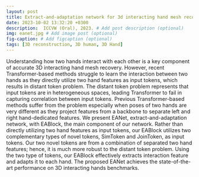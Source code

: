 ```yaml
---
layout: post
title: Extract-and-adaptation network for 3d interacting hand mesh recovery.
date: 2023-10-02 13:32:20 +0300
description:  ICCVW (Oral), 2023. # Add post description (optional)
img: eanet.jpg # Add image post (optional)
fig-caption: # Add figcaption (optional)
tags: [3D reconstruction, 3D human, 3D Hand]
---
```

Understanding how two hands interact with each other is a key component of accurate 3D interacting hand mesh recovery.
However, recent Transformer-based methods struggle to learn the interaction between two hands as they directly utilize two hand features as input tokens, which results in distant token problem.
The distant token problem represents that input tokens are in heterogeneous spaces, leading Transformer to fail in capturing correlation between input tokens.
Previous Transformer-based methods suffer from the problem especially when poses of two hands are very different as they project features from a backbone to separate left and right hand-dedicated features.
We present EANet, extract-and-adaptation network, with EABlock, the main component of our network.
Rather than directly utilizing two hand features as input tokens, our EABlock utilizes two complementary types of novel tokens, SimToken and JoinToken, as input tokens.
Our two novel tokens are from a combination of separated two hand features; hence, it is much more robust to the distant token problem.
Using the two type of tokens, our EABlock effectively extracts interaction feature and adapts it to each hand.
The proposed EANet achieves the state-of-the-art performance on 3D interacting hands benchmarks.
